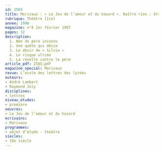 ```yaml
---
id: 2565
title: Marivaux : « Le Jeu de l’amour et du hasard ». Naître rien : être tout
rubrique: Théâtre [1re]
annee: 1996
magazine: n°8 1er février 1997
pages: 12
description: 
  1. Née de père inconnu
  2. Une quête qui dévie
  3. Le désir de « Silvia »
  4. Le risque ultime
  5. La révolte contre le père
article_pdf: 2565.pdf
magazine_special: Marivaux
revue: L’école des lettres des lycées
auteurs:
- André Lambert
- Raymond Joly
disciplines:
- lettres
niveau_etudes:
- première
oeuvres:
- Le Jeu de l’amour et du hasard
ecrivains:
- Marivaux
programmes:
- objet d’étude - théâtre
siecles:
- 18e siècle
---
```

